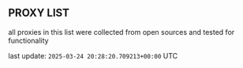 ## PROXY LIST

all proxies in this list were collected from open sources and tested for functionality

last update: `2025-03-24 20:28:20.709213+00:00` UTC